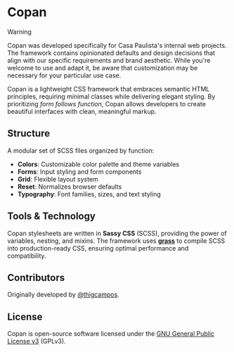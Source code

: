 # Copan

> [!WARNING]
> Copan was developed specifically for Casa Paulista's internal web projects. The framework contains opinionated defaults and design decisions that align with our specific requirements and brand aesthetic. While you're welcome to use and adapt it, be aware that customization may be necessary for your particular use case.

Copan is a lightweight CSS framework that embraces semantic HTML principles, requiring minimal classes while delivering elegant styling. By prioritizing *form follows function*, Copan allows developers to create beautiful interfaces with clean, meaningful markup.

## Structure

A modular set of SCSS files organized by function:
- **Colors**: Customizable color palette and theme variables
- **Forms**: Input styling and form components
- **Grid**: Flexible layout system
- **Reset**: Normalizes browser defaults
- **Typography**: Font families, sizes, and text styling

## Tools & Technology

Copan stylesheets are written in **Sassy CSS** (SCSS), providing the power of variables, nesting, and mixins. The framework uses [**grass**](https://docs.rs/grass/latest/grass/) to compile SCSS into production-ready CSS, ensuring optimal performance and compatibility.

## Contributors

Originally developed by [@thigcampos](https://thigcampos.com).

## License

Copan is open-source software licensed under the [GNU General Public License v3](./LICENSE) (GPLv3).

